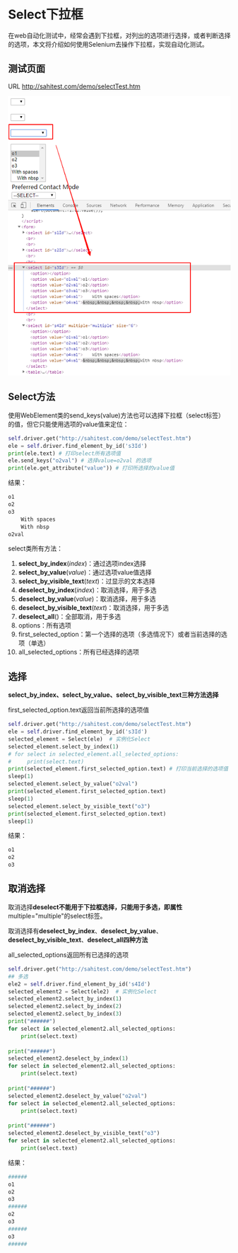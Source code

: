 # Select下拉框
在web自动化测试中，经常会遇到下拉框，对列出的选项进行选择，或者判断选择的选项，本文将介绍如何使用Selenium去操作下拉框，实现自动化测试。

<!--more-->

## 测试页面

URL http://sahitest.com/demo/selectTest.htm

![](selenium-select/1.png)
## Select方法

使用WebElement类的send_keys(value)方法也可以选择下拉框（select标签）的值，但它只能使用选项的value值来定位：

```python
self.driver.get("http://sahitest.com/demo/selectTest.htm")
ele = self.driver.find_element_by_id('s3Id')
print(ele.text) # 打印select所有选项值
ele.send_keys("o2val") # 选择value=o2val 的选项
print(ele.get_attribute("value")) # 打印所选择的value值
```

结果：

```python
o1
o2
o3
    With spaces
    With nbsp
o2val
```



select类所有方法：

1. **select_by_index**(*index*)：通过选项index选择
2. **select_by_value**(*value*)：通过选项value值选择
3. **select_by_visible_text**(*text*)：过显示的文本选择
4. **deselect_by_index**(*index*)：取消选择，用于多选
5. **deselect_by_value**(*value*)：取消选择，用于多选
6. **deselect_by_visible_text**(*text*)：取消选择，用于多选
7. **deselect_all**()：全部取消，用于多选
8. options：所有选项
9. first_selected_option：第一个选择的选项（多选情况下）或者当前选择的选项（单选）
10. all_selected_options：所有已经选择的选项

## 选择

**select_by_index、select_by_value、select_by_visible_text三种方法选择**

first_selected_option.text返回当前所选择的选项值

```python
self.driver.get("http://sahitest.com/demo/selectTest.htm")
ele = self.driver.find_element_by_id('s3Id')
selected_element = Select(ele)  # 实例化Select
selected_element.select_by_index(1)
# for select in selected_element.all_selected_options:
#     print(select.text)
print(selected_element.first_selected_option.text) # 打印当前选择的选项值
sleep(1)
selected_element.select_by_value("o2val")
print(selected_element.first_selected_option.text)
sleep(1)
selected_element.select_by_visible_text("o3")
print(selected_element.first_selected_option.text)
sleep(1)
```



结果：

```python
o1 
o2 
o3
```



## 取消选择

取消选择**deselect不能用于下拉框选择，只能用于多选，即属性**multiple="multiple"的select标签。

取消选择有**deselect_by_index**、**deselect_by_value**、**deselect_by_visible_text**、**deselect_all四种方法**

all_selected_options返回所有已选择的选项

```python
self.driver.get("http://sahitest.com/demo/selectTest.htm")
## 多选
ele2 = self.driver.find_element_by_id('s4Id')
selected_element2 = Select(ele2)  # 实例化Select
selected_element2.select_by_index(1)
selected_element2.select_by_index(2)
selected_element2.select_by_index(3)
print("######")
for select in selected_element2.all_selected_options:
    print(select.text)

print("######")
selected_element2.deselect_by_index(1)
for select in selected_element2.all_selected_options:
    print(select.text)

print("######")
selected_element2.deselect_by_value("o2val")
for select in selected_element2.all_selected_options:
    print(select.text)

print("######")
selected_element2.deselect_by_visible_text("o3")
for select in selected_element2.all_selected_options:
    print(select.text)
```



结果：

```python
######
o1
o2
o3
######
o2
o3
######
o3
######
```

